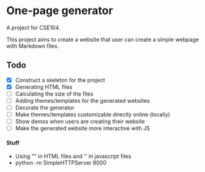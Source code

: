 # One-page generator

A project for CSE104.

This project aims to create a website that user can create a simple webpage with Markdown files. 

## Todo
- [X] Construct a skeleton for the project
- [X] Generating HTML files
- [ ] Calculating the size of the files
- [ ] Adding themes/templates for the generated websites
- [ ] Decorate the generator
- [ ] Make themes/templates customizable directly online (locally)
- [ ] Show demos when users are creating their website
- [ ] Make the generated website more interactive with JS

#### Stuff
- Using "" in HTML files and '' in javascript files
- python -m SimpleHTTPServer 8000